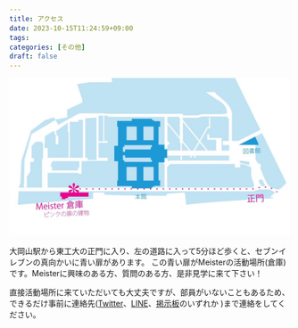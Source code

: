 ```yaml
---
title: アクセス
date: 2023-10-15T11:24:59+09:00
tags:
categories: [その他]
draft: false
---
```


![map](img/map.jpg)

大岡山駅から東工大の正門に入り、左の道路に入って5分ほど歩くと、セブンイレブンの真向かいに青い扉があります。 この青い扉がMeisterの活動場所(倉庫)です。Meisterに興味のある方、質問のある方、是非見学に来て下さい！

直接活動場所に来ていただいても大丈夫ですが、部員がいないこともあるため、できるだけ事前に連絡先([Twitter](https://twitter.com/titech_meister)、[LINE](https://liff.line.me/1645278921-kWRPP32q/?accountId=722fzwlk)、[掲示板]()のいずれか )まで連絡をしてください。